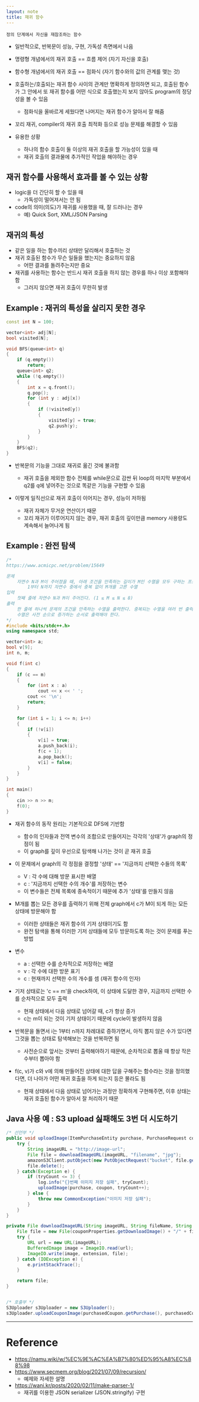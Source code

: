 ```yaml
---
layout: note
title: 재귀 함수
---
```


```
정의 단계에서 자신을 재참조하는 함수
```

- 일반적으로, 반복문이 성능, 구현, 가독성 측면에서 나음

- 명령형 개념에서의 재귀 호출 == 흐름 제어 (자기 자신을 호출)
- 함수형 개념에서의 재귀 호출 == 점화식 (자기 함수와의 값의 관계를 맺는 것)

- 호출하는/호출되는 재귀 함수 사이의 관계만 명확하게 정의하면 되고, 호출된 함수가 그 안에서 또 재귀 함수를 어떤 식으로 호출했는지 보지 않아도 program의 정당성을 볼 수 있음
    - 점화식을 올바르게 세웠다면 나머지는 재귀 함수가 알아서 잘 해줌
- 꼬리 재귀, compiler의 재귀 호출 최적화 등으로 성능 문제를 해결할 수 있음
- 유용한 상황
    - 하나의 함수 호출이 둘 이상의 재귀 호출을 할 가능성이 있을 때
    - 재귀 호출의 결과물에 추가적인 작업을 해야하는 경우




## 재귀 함수를 사용해서 효과를 볼 수 있는 상황

- logic을 더 간단히 할 수 있을 때
    - 가독성이 떨어져서는 안 됨
- code의 의미(의도)가 재귀를 사용했을 때, 잘 드러나는 경우
    - 예) Quick Sort, XML/JSON Parsing




## 재귀의 특성

- 같은 일을 하는 함수끼리 상태만 달리해서 호출하는 것
- 재귀 호출된 함수가 무슨 일들을 했는지는 중요하지 않음
    - 어떤 결과를 돌려주는지만 중요
- 재귀를 사용하는 함수는 반드시 재귀 호출을 하지 않는 경우를 하나 이상 포함해야함
    - 그러지 않으면 재귀 호출이 무한히 발생




## Example : 재귀의 특성을 살리지 못한 경우

```cpp
const int N = 100;

vector<int> adj[N];
bool visited[N];

void BFS(queue<int> q)
{
    if (q.empty())
        return;
    queue<int> q2;
    while (!q.empty())
    {
        int x = q.front();
        q.pop();
        for (int y : adj[x])
        {
            if (!visited[y])
            {
                visited[y] = true;
                q2.push(y);
            }
        }
    }
    BFS(q2);
}
```
- 반복문의 기능을 그대로 재귀로 옮긴 것에 불과함
    - 재귀 호출을 제외한 함수 전체를 while문으로 감싼 뒤 loop의 마지막 부분에서 q2를 q에 넣어주는 것으로 똑같은 기능을 구현할 수 있음

- 이렇게 일직선으로 재귀 호출이 이어지는 경우, 성능이 저하됨
    - 재귀 자체가 무거운 연산이기 때문
    - 꼬리 재귀가 이루어지지 않는 경우, 재귀 호출의 깊이만큼 memory 사용량도 계속해서 늘어나게 됨




## Example : 완전 탐색

```cpp
/*
https://www.acmicpc.net/problem/15649

문제
    자연수 N과 M이 주어졌을 때, 아래 조건을 만족하는 길이가 M인 수열을 모두 구하는 프로그램을 작성하시오.
        1부터 N까지 자연수 중에서 중복 없이 M개를 고른 수열
입력
    첫째 줄에 자연수 N과 M이 주어진다. (1 ≤ M ≤ N ≤ 8)
출력
    한 줄에 하나씩 문제의 조건을 만족하는 수열을 출력한다. 중복되는 수열을 여러 번 출력하면 안되며, 각 수열은 공백으로 구분해서 출력해야 한다.
    수열은 사전 순으로 증가하는 순서로 출력해야 한다.
*/
#include <bits/stdc++.h>
using namespace std;

vector<int> a;
bool v[9];
int n, m;

void f(int c)
{
    if (c == m)
    {
        for (int x : a)
            cout << x << ' ';
        cout << '\n';
        return;
    }

    for (int i = 1; i <= n; i++)
    {
        if (!v[i])
        {
            v[i] = true;
            a.push_back(i);
            f(c + 1);
            a.pop_back();
            v[i] = false;
        }
    }
}

int main()
{
    cin >> n >> m;
    f(0);
}
```

- 재귀 함수의 동작 원리는 기본적으로 DFS에 기반함
    - 함수의 인자들과 전역 변수의 조합으로 만들어지는 각각의 '상태'가 graph의 정점이 됨
    - 이 graph를 깊이 우선으로 탐색해 나가는 것이 곧 재귀 호출

- 이 문제에서 graph의 각 정점을 결정할 '상태' == '지금까지 선택한 수들의 목록'
    - V : 각 수에 대해 방문 표시한 배열
    - c : '지금까지 선택한 수의 개수'를 저장하는 변수
    - 이 변수들은 전체 목록에 종속적이기 때문에 추가 '상태'를 만들지 않음

- M개를 뽑는 모든 경우를 출력하기 위해 전체 graph에서 c가 M이 되게 하는 모든 상태에 방문해야 함
    - 이러한 상태들은 재귀 함수의 기저 상태이기도 함
    - 완전 탐색을 통해 이러한 기저 상태들에 모두 방문하도록 하는 것이 문제를 푸는 방법

- 변수
    - a : 선택한 수를 순차적으로 저장하는 배열
    - v : 각 수에 대한 방문 표기
    - c : 현재까지 선택한 수의 개수를 셈 (재귀 함수의 인자)

- 기저 상태로는 'c == m'을 check하여, 이 상태에 도달한 경우, 지금까지 선택한 수를 순차적으로 모두 출력
    - 현재 상태에서 다음 상태로 넘어갈 때, c가 항상 증가
    - c는 m이 되는 것이 기저 상태이기 때문에 cycle이 발생하지 않음

- 반복문을 돌면서 i는 1부터 n까지 차례대로 증하가면서, 아직 뽑지 않은 수가 있다면 그것을 뽑는 상태로 탐색해보는 것을 반복하면 됨
    - 사전순으로 앞서는 것부터 출력해야하기 때문에, 순차적으로 뽑울 때 항상 작은 수부터 뽑아야 함

- f(c, v)가 c와 v에 의해 만들어진 상태에 대한 답을 구해주는 함수라는 것을 정의했다면, 더 나아가 어떤 재귀 호출을 하게 되는지 등은 몰라도 됨
    - 현재 상태에서 다음 상태로 넘어가는 과정만 정확하게 구현해주면, 이후 상태는 재귀 호출된 함수가 알아서 잘 처리하기 때문




## Java 사용 예 : S3 upload 싪패해도 3번 더 시도하기 

```java
/* 선언부 */
public void uploadImage(ItemPurchaseEntity purchase, PurchaseRequest coupon, int tryCount) throws CommonException {
    try {
        String imageURL = "http://image-url";
        File file = downloadImageURL(imageURL, "filename", "jpg");
        amazonS3Client.putObject(new PutObjectRequest("bucket", file.getName(), file));
        file.delete();
    } catch(Exception e) {
        if (tryCount <= 3) {
            log.info("{}번째 이미지 저장 실패", tryCount);
            uploadImage(purchase, coupon, tryCount++);
        } else {
            throw new CommonException("이미지 저장 실패");
        }
    }
}

private File downloadImageURL(String imageURL, String fileName, String extension) {
    File file = new File(couponProperties.getDownloadImage() + "/" + fileName + "." + extension);
    try {
        URL url = new URL(imageURL);
        BufferedImage image = ImageIO.read(url);
        ImageIO.write(image, extension, file);
    } catch (IOException e) {
        e.printStackTrace();
    }

    return file;
}


/* 호출부 */
S3Uploader s3Uploader = new S3Uploader();
s3Uploader.uploadCouponImage(purchasedCoupon.getPurchase(), purchasedCoupon.getCoupon(), 1);
```




---




# Reference

- https://namu.wiki/w/%EC%9E%AC%EA%B7%80%ED%95%A8%EC%88%98
- https://www.secmem.org/blog/2021/07/09/recursion/
    - 예제와 자세한 설명
- https://wani.kr/posts/2020/02/11/make-parser-1/
    - 재귀를 이용한 JSON serializer (JSON.stringify) 구현
